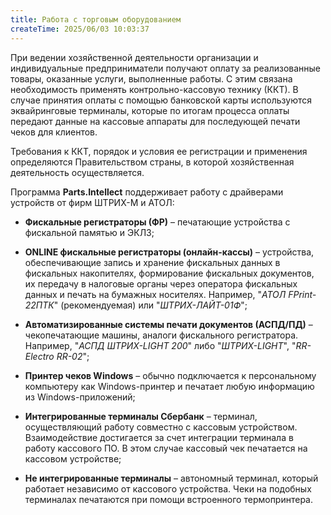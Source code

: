 ```yaml
---
title: Работа с торговым оборудованием
createTime: 2025/06/03 10:03:37
---
```

При ведении хозяйственной деятельности организации и индивидуальные предприниматели получают оплату за реализованные товары, оказанные услуги, выполненные работы. С этим связана необходимость применять контрольно-кассовую технику (ККТ). В случае принятия оплаты с помощью банковской карты используются эквайринговые терминалы, которые по итогам процесса оплаты передают данные на кассовые аппараты для последующей печати чеков для клиентов.

Требования к ККТ, порядок и условия ее регистрации и применения определяются Правительством страны, в которой хозяйственная деятельность осуществляется.

Программа **Parts.Intellect** поддерживает работу с драйверами устройств от фирм ШТРИХ-М и АТОЛ:

- **Фискальные регистраторы (ФР)** – печатающие устройства с фискальной памятью и ЭКЛЗ;

- **ONLINE фискальные регистраторы (онлайн-кассы)** – устройства, обеспечивающие запись и хранение фискальных данных в фискальных накопителях, формирование фискальных документов, их передачу в налоговые органы через оператора фискальных данных и печать на бумажных носителях. Например, "*АТОЛ FPrint-22ПТК*" (рекомендуемая) или "*ШТРИХ-ЛАЙТ-01Ф*";

- **Автоматизированные системы печати документов (АСПД/ПД)** – чекопечатающие машины, аналоги фискального регистратора. Например, "*АСПД ШТРИХ-LIGHT 200*" либо "*ШТРИХ-LIGHT*", "*RR-Electro RR-02*";

- **Принтер чеков Windows** – обычно подключается к персональному компьютеру как Windows-принтер и печатает любую информацию из Windows-приложений;

- **Интегрированные терминалы Сбербанк** – терминал, осуществляющий работу совместно с кассовым устройством. Взаимодействие достигается за счет интеграции терминала в работу кассового ПО. В этом случае кассовый чек печатается на кассовом устройстве;

- **Не интегрированные терминалы** – автономный терминал, который работает независимо от кассового устройства. Чеки на подобных терминалах печатаются при помощи встроенного термопринтера.